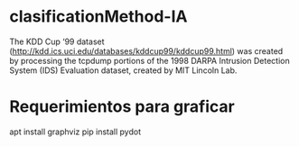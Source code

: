 # clasificationMethod-IA
The KDD Cup ‘99 dataset (http://kdd.ics.uci.edu/databases/kddcup99/kddcup99.html) was created by processing the tcpdump portions of the 1998 DARPA Intrusion Detection System (IDS) Evaluation dataset, created by MIT Lincoln Lab.
# Requerimientos para graficar
apt install graphviz
pip install pydot